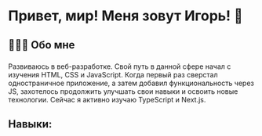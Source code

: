 
<h1>Привет, мир! Меня зовут Игорь! 👋</h1>

###

<h2>👨🏻‍💻 Обо мне</h2>

###

<p>Развиваюсь в веб-разработке. Свой путь в данной сфере начал с изучения HTML, CSS и JavaScript. Когда первый раз сверстал одностраничное приложение, а затем добавил функциональность через JS, захотелось продолжить улучшать свои навыки и освоить новые технологии.  Сейчас я активно изучаю TypeScript и Next.js.</p>

###

<h2>Навыки:</h2>

###

<div>
 <img src="https://cdn-icons-png.flaticon.com/128/136/136530.png" width="15" height="30" />
</div>
